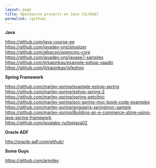```yaml
---
layout: page
title: OpenSource projects on Java (GitHub)
permalink: /github/
---
```


**Java**  

https://github.com/java-course-ee  
https://github.com/javadev-org/shopizer    
https://github.com/alkacon/opencms-core    
https://github.com/javadev-org/javaee7-samples  
https://github.com/jirkapinkas/example-eshop-vaadin  
https://github.com/jirkapinkas/jsfeshop  

**Spring Framework**  

https://github.com/marley-spring/example-eshop-spring  
https://github.com/marley-spring/eshop-spring-2  
https://github.com/marley-spring/spring-petclinic    
https://github.com/marley-spring/pro-spring-mvc-book-code-examples  
https://github.com/marley-spring/angularjs-springmvc-sample  
https://github.com/marley-spring/Building-an-e-commerce-store-using-java-spring-framework  
https://github.com/javalabs-ru/topjava02  


**Oracle ADF**

http://oracle-adf.com/github/


**Some Guys**

https://github.com/armdev
